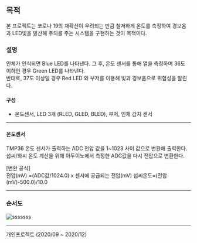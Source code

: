 ## 목적
본 프로젝트는 코로나 19의 재확산이 우려되는 만큼 철저하게 온도를 측정하여 경보음과 LED빛을 발산해 주의를 주는 시스템을 구현하는 것이 목적이다.
### 설명
인체가 인식되면 Blue LED를 나타낸다. 그 후, 온도 센서를 통해 열을 측정하며 36도 이하인 경우 Green LED를 나타낸다.   
반대로, 37도 이상일 경우 Red LED 와 부저를 이용해 빛과 경보음으로 위험성을 알린다. 
#### 구성
* 온도센서, LED 3개 (RLED, GLED, BLED), 부저, 인체 감지 센서

***
#### 온도센서
TMP36 온도 센서가 출력하는 ADC 전압 값을 1~1023 사이 값으로 변환해 출력한다.   
섭씨/화씨 온도 계산을 위해 아두이노에서 측정한 ADC값을 다시 전압으로 변환한다.  

[변환 공식]  
전압(mV) =(ADC값/1024.0) x 센서에 공급되는 전압(mV)
섭씨온도=(전압(mV)-500.0)/10.0
***
### 순서도
![sssssss](https://user-images.githubusercontent.com/76280200/147851193-422206af-a079-4d56-a4ce-f8081c2f7bae.PNG)

***
개인프로젝트
(2020/09 ~ 2020/12)
